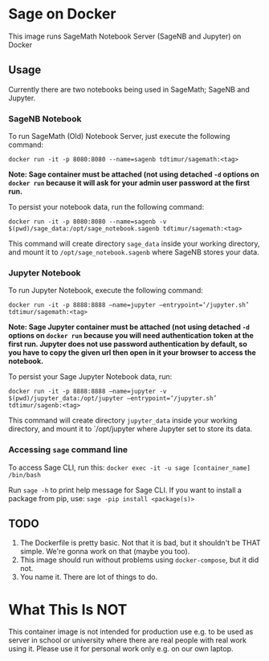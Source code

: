 # Sage on Docker
This image runs SageMath Notebook Server (SageNB and Jupyter) on Docker

## Usage
Currently there are two notebooks being used in SageMath; SageNB and Jupyter.

### SageNB Notebook
To run SageMath (Old) Notebook Server, just execute the following command:

```docker run -it -p 8080:8080 --name=sagenb tdtimur/sagemath:<tag>```

**Note: Sage container must be attached (not using detached `-d` options on `docker run` because it will ask for your admin user password at the first run.**

To persist your notebook data, run the following command:

```docker run -it -p 8080:8080 --name=sagenb -v $(pwd)/sage_data:/opt/sage_notebook.sagenb tdtimur/sagemath:<tag>```

This command will create directory `sage_data` inside your working directory, and mount it to `/opt/sage_notebook.sagenb` where SageNB stores your data.

### Jupyter Notebook
To run Jupyter Notebook, execute the following command:

```docker run -it -p 8888:8888 —name=jupyter —entrypoint=‘/jupyter.sh’ tdtimur/sagemath:<tag>```

**Note: Sage Jupyter container must be attached (not using detached `-d` options on `docker run` because you will need authentication token at the first run. Jupyter does not use password authentication by default, so you have to copy the given url then open in it your browser to access the notebook.**

To persist your Sage Jupyter Notebook data, run:

```docker run -it -p 8888:8888 —name=jupyter -v $(pwd)/jupyter_data:/opt/jupyter —entrypoint=‘/jupyter.sh’ tdtimur/sagenb:<tag>```

This command will create directory `jupyter_data` inside your working directory, and mount it to `/opt/jupyter where Jupyter set to store its data.

### Accessing `sage` command line
To access Sage CLI, run this:
```docker exec -it -u sage [container_name] /bin/bash```

Run `sage -h` to print help message for Sage CLI. If you want to install a package from pip, use:
```sage -pip install <package(s)>```

## TODO
1. The Dockerfile is pretty basic. Not that it is bad, but it shouldn't be THAT simple. We're gonna work on that (maybe you too).
2. This image should run without problems using `docker-compose`, but it did not.
3. You name it. There are lot of things to do.

# What This Is **NOT**
This container image is not intended for production use e.g. to be used as server in school or university where there are real people with real work using it. Please use it for personal work only e.g. on our own laptop.
